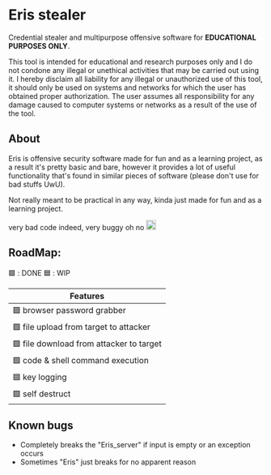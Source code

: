 # Eris stealer

Credential stealer and multipurpose offensive software for **EDUCATIONAL PURPOSES ONLY**.

This tool is intended for educational and research purposes only and I do not condone any illegal or unethical activities that may be carried out using it. I hereby disclaim all liability for any illegal or unauthorized use of this tool, it should only be used on systems and networks for which the user has obtained proper authorization. The user assumes all responsibility for any damage caused to computer systems or networks as a result of the use of the tool. 


## About

Eris is offensive security software made for fun and as a learning project, as a result it's pretty basic and bare, however it provides a lot of useful functionality that's found in similar pieces of software (please don't use for bad stuffs UwU).

Not really meant to be practical in any way, kinda just made for fun and as a learning project.

very bad code indeed, very buggy oh no <img src="https://cdn.frankerfacez.com/avatar/twitch/406440657" alt="SADGE" style="height:20px; width:20px">

## RoadMap:

:green_square: : DONE
:blue_square: : WIP

| Features |
|----------|
| :green_square: browser password grabber |
| :green_square: file upload from target to attacker|
| :green_square: file download from attacker to target|
| :green_square: code & shell command execution|
| :blue_square: key logging|
| :green_square: self destruct|

## Known bugs
<ul>
	<li>Completely breaks the "Eris_server" if input is empty or an exception occurs</li>
	<li>Sometimes "Eris" just breaks for no apparent reason</li>
</ul>
